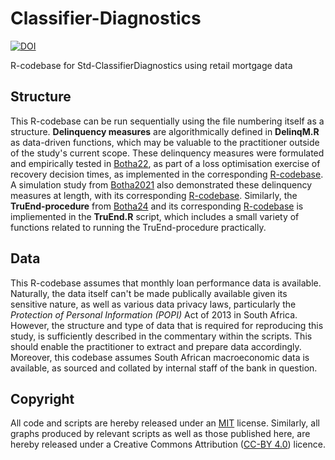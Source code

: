 # Classifier-Diagnostics
[![DOI](https://zenodo.org/badge/DOI/10.5281/zenodo.13799785.svg)](https://doi.org/10.5281/zenodo.13799785)

 R-codebase for Std-ClassifierDiagnostics using retail mortgage data


## Structure
This R-codebase can be run sequentially using the file numbering itself as a structure. **Delinquency measures** are algorithmically defined in **DelinqM.R** as data-driven functions, which may be valuable to the practitioner outside of the study's current scope. These delinquency measures were formulated and empirically tested in [Botha22](https://www.researchgate.net/publication/358329458_The_loss_optimization_of_loan_recovery_decision_times_using_forecast_cashflows), as part of a loss optimisation exercise of recovery decision times, as implemented in the corresponding [R-codebase](https://github.com/arnobotha/The-loss-optimisation-of-loan-recovery-decision-times-using-forecast-cash-flows). A simulation study from [Botha2021](https://www.researchgate.net/publication/350169758_Simulation-based_optimisation_of_the_timing_of_loan_recovery_across_different_portfolios) also demonstrated these delinquency measures at length, with its corresponding [R-codebase](https://github.com/arnobotha/Simulation-based-optimisation-of-the-timing-of-loan-recovery-across-different-portfolios). Similarly, the **TruEnd-procedure** from [Botha24](https://www.researchgate.net/publication/380214432_The_TruEnd-procedure_Treating_trailing_zero-valued_balances_in_credit_data) and its corresponding [R-codebase](https://github.com/arnobotha/TruEnd-Procedure)  is impliemented in the **TruEnd.R** script, which includes a small variety of functions related to running the TruEnd-procedure practically.

## Data
This R-codebase assumes that monthly loan performance data is available. Naturally, the data itself can't be made publically available given its sensitive nature, as well as various data privacy laws, particularly the _Protection of Personal Information (POPI)_ Act of 2013 in South Africa. However, the structure and type of data that is required for reproducing this study, is sufficiently described in the commentary within the scripts. This should enable the practitioner to extract and prepare data accordingly. Moreover, this codebase assumes South African macroeconomic data is available, as sourced and collated by internal staff of the bank in question.

## Copyright
All code and scripts are hereby released under an [MIT](https://opensource.org/licenses/MIT) license. Similarly, all graphs produced by relevant scripts as well as those published here, are hereby released under a Creative Commons Attribution ([CC-BY 4.0](https://creativecommons.org/licenses/by/4.0/)) licence.
